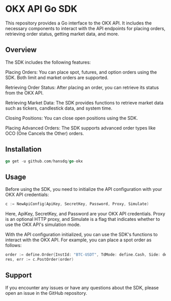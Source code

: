 # OKX API Go SDK
This repository provides a Go interface to the OKX API. It includes the necessary components to interact with the API endpoints for placing orders, retrieving order status, getting market data, and more.
## Overview
The SDK includes the following features:

Placing Orders: You can place spot, futures, and option orders using the SDK. Both limit and market orders are supported.

Retrieving Order Status: After placing an order, you can retrieve its status from the OKX API.

Retrieving Market Data: The SDK provides functions to retrieve market data such as tickers, candlestick data, and system time.

Closing Positions: You can close open positions using the SDK.

Placing Advanced Orders: The SDK supports advanced order types like OCO (One Cancels the Other) orders.

## Installation
```go
go get -u github.com/hansdq/go-okx
```
## Usage
Before using the SDK, you need to initialize the API configuration with your OKX API credentials:
```go
c := NewApiConfig(ApiKey, SecretKey, Password, Proxy, Simulate)
```
Here, ApiKey, SecretKey, and Password are your OKX API credentials. Proxy is an optional HTTP proxy, and Simulate is a flag that indicates whether to use the OKX API's simulation mode.

With the API configuration initialized, you can use the SDK's functions to interact with the OKX API. For example, you can place a spot order as follows:
```go
order := define.Order{InstId: "BTC-USDT", TdMode: define.Cash, Side: define.Buy, OrdType: define.Market, Sz: "100", TgtCcy: define.QuoteCcy}
res, err := c.PostOrder(order)
```
## Support
If you encounter any issues or have any questions about the SDK, please open an issue in the GitHub repository.
